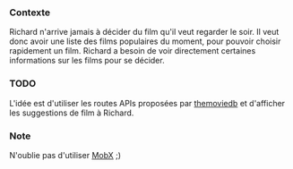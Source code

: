 ### Contexte

Richard n'arrive jamais à décider du film qu'il veut regarder le soir.
Il veut donc avoir une liste des films populaires du moment, pour pouvoir choisir rapidement un film.
Richard a besoin de voir directement certaines informations sur les films pour se décider.

### TODO

L'idée est d'utiliser les routes APIs proposées par [themoviedb](https://developers.themoviedb.org/3/movies) et d'afficher les suggestions de film à Richard.

### Note

N'oublie pas d'utiliser [MobX](https://mobx.js.org/README.html) ;)
